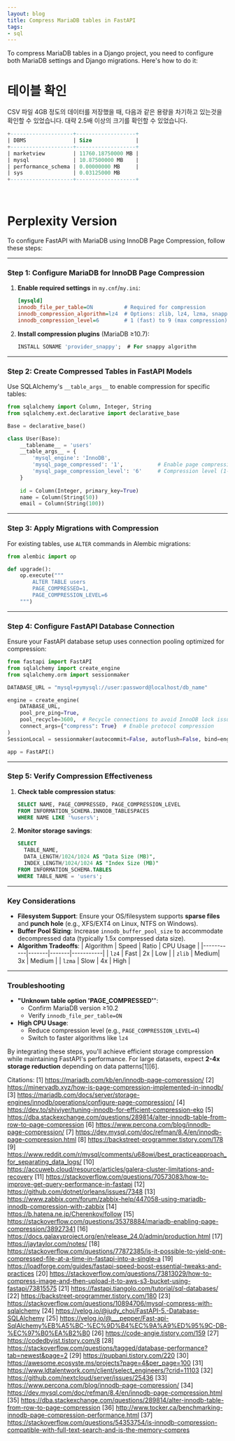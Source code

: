```yaml
---
layout: blog
title: Compress MariaDB tables in FastAPI
tags:
- sql
---
```



To compress MariaDB tables in a Django project, you need to configure both MariaDB settings and Django migrations. Here's how to do it:


# 테이블 확인
CSV 파일 4GB 정도의 데이터를 저장했을 때, 다음과 같은 용량을 차기하고 있는것을 확인할 수 있었습니다. 대략 2.5배 이상의 크기를 확인할 수 있었습니다.
```sql
+--------------------+-------------------+
| DBMS               | Size              |
+--------------------+-------------------+
| marketview         | 11760.18750000 MB |
| mysql              | 10.87500000 MB    |
| performance_schema | 0.00000000 MB     |
| sys                | 0.03125000 MB
+--------------------+-------------------+
```

<br/>

# Perplexity Version
To configure FastAPI with MariaDB using InnoDB Page Compression, follow these steps:

---

### Step 1: Configure MariaDB for InnoDB Page Compression
1. **Enable required settings** in `my.cnf`/`my.ini`:
   ```ini
   [mysqld]
   innodb_file_per_table=ON          # Required for compression
   innodb_compression_algorithm=lz4  # Options: zlib, lz4, lzma, snappy
   innodb_compression_level=6        # 1 (fast) to 9 (max compression)
   ```
2. **Install compression plugins** (MariaDB ≥10.7):
   ```sql
   INSTALL SONAME 'provider_snappy';  # For snappy algorithm
   ```

---

### Step 2: Create Compressed Tables in FastAPI Models
Use SQLAlchemy's `__table_args__` to enable compression for specific tables:
```python
from sqlalchemy import Column, Integer, String
from sqlalchemy.ext.declarative import declarative_base

Base = declarative_base()

class User(Base):
    __tablename__ = 'users'
    __table_args__ = {
        'mysql_engine': 'InnoDB',
        'mysql_page_compressed': '1',           # Enable page compression
        'mysql_page_compression_level': '6'     # Compression level (1-9)
    }
    
    id = Column(Integer, primary_key=True)
    name = Column(String(50))
    email = Column(String(100))
```

---

### Step 3: Apply Migrations with Compression
For existing tables, use `ALTER` commands in Alembic migrations:
```python
from alembic import op

def upgrade():
    op.execute("""
        ALTER TABLE users 
        PAGE_COMPRESSED=1, 
        PAGE_COMPRESSION_LEVEL=6
    """)
```

---

### Step 4: Configure FastAPI Database Connection
Ensure your FastAPI database setup uses connection pooling optimized for compression:
```python
from fastapi import FastAPI
from sqlalchemy import create_engine
from sqlalchemy.orm import sessionmaker

DATABASE_URL = "mysql+pymysql://user:password@localhost/db_name"

engine = create_engine(
    DATABASE_URL,
    pool_pre_ping=True,
    pool_recycle=3600,  # Recycle connections to avoid InnoDB lock issues
    connect_args={"compress": True}  # Enable protocol compression
)
SessionLocal = sessionmaker(autocommit=False, autoflush=False, bind=engine)

app = FastAPI()
```

---

### Step 5: Verify Compression Effectiveness
1. **Check table compression status**:
   ```sql
   SELECT NAME, PAGE_COMPRESSED, PAGE_COMPRESSION_LEVEL 
   FROM INFORMATION_SCHEMA.INNODB_TABLESPACES 
   WHERE NAME LIKE '%users%';
   ```
2. **Monitor storage savings**:
   ```sql
   SELECT 
     TABLE_NAME, 
     DATA_LENGTH/1024/1024 AS "Data Size (MB)",
     INDEX_LENGTH/1024/1024 AS "Index Size (MB)"
   FROM INFORMATION_SCHEMA.TABLES 
   WHERE TABLE_NAME = 'users';
   ```

---

### Key Considerations
- **Filesystem Support**: Ensure your OS/filesystem supports **sparse files** and **punch hole** (e.g., XFS/EXT4 on Linux, NTFS on Windows).
- **Buffer Pool Sizing**: Increase `innodb_buffer_pool_size` to accommodate decompressed data (typically 1.5x compressed data size).
- **Algorithm Tradeoffs**:
  | Algorithm | Speed | Ratio | CPU Usage |
  |-----------|-------|-------|-----------|
  | `lz4`     | Fast  | 2x    | Low       |
  | `zlib`    | Medium| 3x    | Medium    |
  | `lzma`    | Slow  | 4x    | High      |

---

### Troubleshooting
- **"Unknown table option 'PAGE_COMPRESSED'**":
  - Confirm MariaDB version ≥10.2
  - Verify `innodb_file_per_table=ON`
- **High CPU Usage**:
  - Reduce compression level (e.g., `PAGE_COMPRESSION_LEVEL=4`)
  - Switch to faster algorithms like `lz4`

By integrating these steps, you'll achieve efficient storage compression while maintaining FastAPI's performance. For large datasets, expect **2-4x storage reduction** depending on data patterns[1][6].

Citations:
[1] https://mariadb.com/kb/en/innodb-page-compression/
[2] https://minervadb.xyz/how-is-page-compression-implemented-in-innodb/
[3] https://mariadb.com/docs/server/storage-engines/innodb/operations/configure-page-compression/
[4] https://dev.to/shiviyer/tuning-innodb-for-efficient-compression-eko
[5] https://dba.stackexchange.com/questions/289814/alter-innodb-table-from-row-to-page-compression
[6] https://www.percona.com/blog/innodb-page-compression/
[7] https://dev.mysql.com/doc/refman/8.4/en/innodb-page-compression.html
[8] https://backstreet-programmer.tistory.com/178
[9] https://www.reddit.com/r/mysql/comments/u68owi/best_practiceapproach_for_separating_data_logs/
[10] https://accuweb.cloud/resource/articles/galera-cluster-limitations-and-recovery
[11] https://stackoverflow.com/questions/70573083/how-to-improve-get-query-performance-in-fastapi
[12] https://github.com/dotnet/orleans/issues/7348
[13] https://www.zabbix.com/forum/zabbix-help/447058-using-mariadb-innodb-compression-with-zabbix
[14] https://b.hatena.ne.jp/Cherenkov/follow
[15] https://stackoverflow.com/questions/35378884/mariadb-enabling-page-compression/38927341
[16] https://docs.galaxyproject.org/en/release_24.0/admin/production.html
[17] https://jaytaylor.com/notes/
[18] https://stackoverflow.com/questions/77872385/is-it-possible-to-yield-one-compressed-file-at-a-time-in-fastapi-into-a-single-a
[19] https://loadforge.com/guides/fastapi-speed-boost-essential-tweaks-and-practices
[20] https://stackoverflow.com/questions/73813029/how-to-compress-image-and-then-upload-it-to-aws-s3-bucket-using-fastapi/73815575
[21] https://fastapi.tiangolo.com/tutorial/sql-databases/
[22] https://backstreet-programmer.tistory.com/180
[23] https://stackoverflow.com/questions/10894706/mysql-compress-with-sqlalchemy
[24] https://velog.io/@judy_choi/FastAPI-5.-Database-SQLAlchemy
[25] https://velog.io/@___pepper/Fast-api-SqlAlchemy%EB%A5%BC-%EC%9D%B4%EC%9A%A9%ED%95%9C-DB-%EC%97%B0%EA%B2%B0
[26] https://code-angie.tistory.com/159
[27] https://codedbyjst.tistory.com/8
[28] https://stackoverflow.com/questions/tagged/database-performance?tab=newest&page=2
[29] https://pupbani.tistory.com/220
[30] https://awesome.ecosyste.ms/projects?page=4&per_page=100
[31] https://www.ldtalentwork.com/client/select_engineers/?crid=11103
[32] https://github.com/nextcloud/server/issues/25436
[33] https://www.percona.com/blog/innodb-page-compression/
[34] https://dev.mysql.com/doc/refman/8.4/en/innodb-page-compression.html
[35] https://dba.stackexchange.com/questions/289814/alter-innodb-table-from-row-to-page-compression
[36] http://www.tocker.ca/benchmarking-innodb-page-compression-performance.html
[37] https://stackoverflow.com/questions/54353754/is-innodb-compression-compatible-with-full-text-search-and-is-the-memory-compres